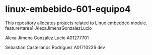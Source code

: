 # linux-embebido-601-equipo4
This repository allocates projects related to Linux embedded module.
 feature/tarea1-AlexaJimenaGonzalezLucio

Alexa Jimena González Lucio A01277701  

Sebastián Castellanos Rodríguez A01710226
 dev
